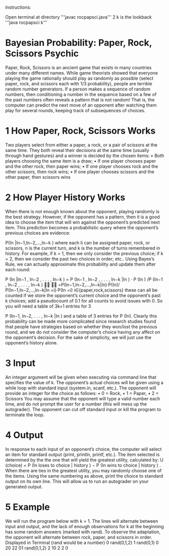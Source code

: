 Instructions:

Open terminal at directory
'''javac rocpapsci.java'''
2
k is the lookback
'''java rocpapsci k'''

# Bayesian Probability: Paper, Rock, Scissors Psychic
Paper, Rock, Scissors is an ancient game that exists in many countries under many different names. While game theorists showed that everyone playing the game rationally should play as randomly as possible (select paper, rock, and scissors each with 1/3 probability), people are terrible random number generators. If a person makes a sequence of random numbers, then conditioning a number in the sequence based on a few of the past numbers often reveals a pattern that is not random! That is, the computer can predict the next move of an opponent after watching them play for several rounds, keeping track of subsequences of choices.

# 1 How Paper, Rock, Scissors Works
Two players select from either a paper, a rock, or a pair of scissors at the same time. They both reveal their decisions at the same time (usually through hand gestures) and a winner is decided by the chosen items:
• Both players choosing the same item is a draw;
• If one player chooses paper and the other rock, then paper wins;
• If one player chooses rock and the other scissors, then rock wins;
• If one player chooses scissors and the other paper, then scissors wins

# 2 How Player History Works
When there is not enough known about the opponent, playing randomly is the best strategy. However, if the opponent has a pattern, then it is a good idea to choose the item that will win against the opponent’s predicted next item. This prediction becomes a probabilistic query where the opponent’s previous choices are evidence:

P(In |In−1,In−2,...,In−k )
where each Ii can be assigned paper, rock, or scissors, n is the current turn, and k is the number of turns remembered in history. For example, if k = 1, then we only consider the previous choice; if k = 2, then we consider the past two choices in order; etc.. Using Bayes’s Rule, we can actually approximate this probability and update them after each round:

P (In |In−1 , In−2 , . . . , In−k ) = P (In−1 , In−2 , . . . , In−k |In ) · P (In ) /P (In−1 , In−2 , . . . , In−k ) 
 =P(In−1,In−2,...,In−k|In)·P(In)/   P(In−1,In−2,...,In−k|In =i)·P(In =i)
i∈{paper,rock,scissors}
these can all be counted if we store the opponent’s current choice and the opponent’s past k choices; add
a pseudocount of 0.1 for all counts to avoid issues with 0. So you will need a table of 3k+1 entries for 3


P (In−1, In−2, . . . , In−k |In ) and a table of 3 entries for P (In). Clearly this probability can be made more complicated since research studies found that people have strategies based on whether they won/lost the previous round, and we do not consider the computer’s choice having any affect on the opponent’s decision. For the sake of simplicity, we will just use the opponent’s history alone.

# 3 Input
An integer argument will be given when executing via command line that specifies the value of k. The opponent’s actual choices will be given using a while loop with standard input (system.in, scanf, etc.). The opponent will provide an integer for the choice as follows:
• 0 = Rock,
• 1 = Paper, • 2 = Scissors
You may assume that the opponent will type a valid number each time, and do not prompt the user for a number (this will mess up the autograder). The opponent can cut off standard input or kill the program to terminate the loop.

# 4 Output
In response to each input of an opponent’s choice, the computer will select an item for standard output (print, println, printf, etc.). The item selected is determined by the the one that will yield the greatest utility, calculated by:
U (choice) = P (In loses to choice | history ) − P (In wins to choice | history )
. When there are ties in the greatest utility, you may randomly choose one of the items. Using the same numbering as above, print the choice to standard output on its own line. This will allow us to run an autograder on your generated output.

# 5 Example
We will run the program below with k = 1. The lines will alternate between input and output, and the lack of enough observations for k at the beginning has some random answers (marked with rand). To observe the adaptation, the opponent will alternate between rock, paper, and scissors in order.
Displayed in Terminal (rand would be a number)
0
rand(0,1,2)
1
rand(0,1) 0 20 22 01 rand(0,1,2) 2 10 2
2
0